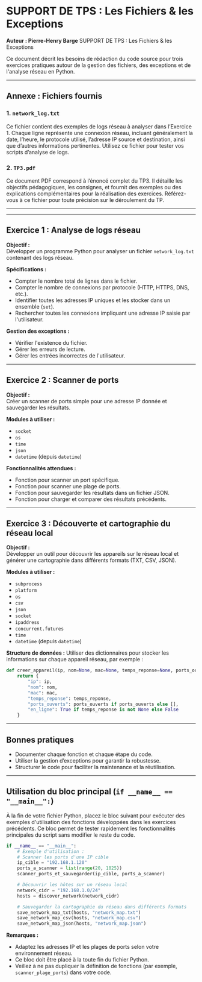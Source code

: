 # SUPPORT DE TPS : Les Fichiers & les Exceptions
**Auteur : Pierre-Henry Barge**
 SUPPORT DE TPS : Les Fichiers & les Exceptions

Ce document décrit les besoins de rédaction du code source pour trois exercices pratiques autour de la gestion des fichiers, des exceptions et de l'analyse réseau en Python.

---

## Annexe : Fichiers fournis

### 1. `network_log.txt`
Ce fichier contient des exemples de logs réseau à analyser dans l’Exercice 1. Chaque ligne représente une connexion réseau, incluant généralement la date, l’heure, le protocole utilisé, l’adresse IP source et destination, ainsi que d’autres informations pertinentes. Utilisez ce fichier pour tester vos scripts d’analyse de logs.

### 2. `TP3.pdf`
Ce document PDF correspond à l’énoncé complet du TP3. Il détaille les objectifs pédagogiques, les consignes, et fournit des exemples ou des explications complémentaires pour la réalisation des exercices. Référez-vous à ce fichier pour toute précision sur le déroulement du TP.

---

---

## Exercice 1 : Analyse de logs réseau

**Objectif :**  
Développer un programme Python pour analyser un fichier `network_log.txt` contenant des logs réseau.

**Spécifications :**
- Compter le nombre total de lignes dans le fichier.
- Compter le nombre de connexions par protocole (HTTP, HTTPS, DNS, etc.).
- Identifier toutes les adresses IP uniques et les stocker dans un ensemble (`set`).
- Rechercher toutes les connexions impliquant une adresse IP saisie par l'utilisateur.

**Gestion des exceptions :**
- Vérifier l'existence du fichier.
- Gérer les erreurs de lecture.
- Gérer les entrées incorrectes de l'utilisateur.

---

## Exercice 2 : Scanner de ports

**Objectif :**  
Créer un scanner de ports simple pour une adresse IP donnée et sauvegarder les résultats.

**Modules à utiliser :**
- `socket`
- `os`
- `time`
- `json`
- `datetime` (depuis `datetime`)

**Fonctionnalités attendues :**
- Fonction pour scanner un port spécifique.
- Fonction pour scanner une plage de ports.
- Fonction pour sauvegarder les résultats dans un fichier JSON.
- Fonction pour charger et comparer des résultats précédents.

---

## Exercice 3 : Découverte et cartographie du réseau local

**Objectif :**  
Développer un outil pour découvrir les appareils sur le réseau local et générer une cartographie dans différents formats (TXT, CSV, JSON).

**Modules à utiliser :**
- `subprocess`
- `platform`
- `os`
- `csv`
- `json`
- `socket`
- `ipaddress`
- `concurrent.futures`
- `time`
- `datetime` (depuis `datetime`)

**Structure de données :**
Utiliser des dictionnaires pour stocker les informations sur chaque appareil réseau, par exemple :

```python
def creer_appareil(ip, nom=None, mac=None, temps_reponse=None, ports_ouverts=None):
    return {
        "ip": ip,
        "nom": nom,
        "mac": mac,
        "temps_reponse": temps_reponse,
        "ports_ouverts": ports_ouverts if ports_ouverts else [],
        "en_ligne": True if temps_reponse is not None else False
    }
```

---

## Bonnes pratiques

- Documenter chaque fonction et chaque étape du code.
- Utiliser la gestion d’exceptions pour garantir la robustesse.
- Structurer le code pour faciliter la maintenance et la réutilisation.


---

## Utilisation du bloc principal (`if __name__ == "__main__":`)

À la fin de votre fichier Python, placez le bloc suivant pour exécuter des exemples d'utilisation des fonctions développées dans les exercices précédents. Ce bloc permet de tester rapidement les fonctionnalités principales du script sans modifier le reste du code.

```python
if __name__ == "__main__":
    # Exemple d'utilisation :
    # Scanner les ports d'une IP cible
    ip_cible = "192.168.1.120"
    ports_a_scanner = list(range(20, 1025))
    scanner_ports_et_sauvegarder(ip_cible, ports_a_scanner)

    # Découvrir les hôtes sur un réseau local
    network_cidr = "192.168.1.0/24"
    hosts = discover_network(network_cidr)

    # Sauvegarder la cartographie du réseau dans différents formats
    save_network_map_txt(hosts, "network_map.txt")
    save_network_map_csv(hosts, "network_map.csv")
    save_network_map_json(hosts, "network_map.json")
```

**Remarques :**
- Adaptez les adresses IP et les plages de ports selon votre environnement réseau.
- Ce bloc doit être placé à la toute fin du fichier Python.
- Veillez à ne pas dupliquer la définition de fonctions (par exemple, `scanner_plage_ports`) dans votre code.